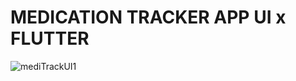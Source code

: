 # MEDICATION TRACKER APP UI x FLUTTER

![mediTrackUI1](https://github.com/sarathtechdev/mediTrackUI/assets/159810860/98eb48df-76c2-4942-9a79-c72e1d5cf9cc)
